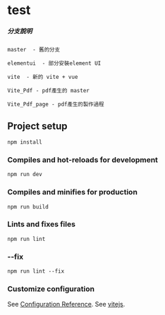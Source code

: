 # test

##### 分支說明
```
master  - 舊的分支

elementui  - 部分安裝element UI

vite  - 新的 vite + vue

Vite_Pdf - pdf產生的 master

Vite_Pdf_page - pdf產生的製作過程

```


## Project setup
```
npm install
```

### Compiles and hot-reloads for development
```
npm run dev
```

### Compiles and minifies for production
```
npm run build
```

### Lints and fixes files
```
npm run lint
```

### --fix
```
npm run lint --fix
```

### Customize configuration
See [Configuration Reference](https://cli.vuejs.org/config/).
See [vitejs](https://cn.vitejs.dev/guide/#scaffolding-your-first-vite-project).
